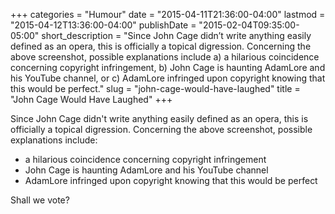 +++
categories = "Humour"
date = "2015-04-11T21:36:00-04:00"
lastmod = "2015-04-12T13:36:00-04:00"
publishDate = "2015-02-04T09:35:00-05:00"
short_description = "Since John Cage didn’t write anything easily defined as an opera, this is officially a topical digression. Concerning the above screenshot, possible explanations include a) a hilarious coincidence concerning copyright infringement, b) John Cage is haunting AdamLore and his YouTube channel, or c) AdamLore infringed upon copyright knowing that this would be perfect."
slug = "john-cage-would-have-laughed"
title = "John Cage Would Have Laughed"
+++

Since John Cage didn't write anything easily defined as an opera, this is officially a topical digression. Concerning the above screenshot, possible explanations include:

* a hilarious coincidence concerning copyright infringement
* John Cage is haunting AdamLore and his YouTube channel
* AdamLore infringed upon copyright knowing that this would be perfect

Shall we vote?


